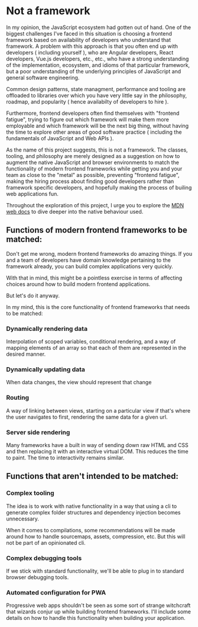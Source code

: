 # Not a framework

In my opinion, the JavaScript ecosystem had gotten out of hand.
One of the biggest challenges I've faced in this situation is choosing
a frontend framework based on availability of developers who understand that
framework.
A problem with this approach is that you often end up with developers
( including yourself ), who are Angular developers, React developers,
Vue.js developers, etc., etc., who have a strong understanding of the
implementation, ecosystem, and idioms of that particular framework,
but a poor understanding of the underlying principles of JavaScript
and general software engineering.

Common design patterns, state managment, performance and tooling are
offloaded to libraries over which you have very little say in the philosophy,
roadmap, and popularity ( hence availabilty of developers to hire ).

Furthermore, frontend developers often find themselves with "frontend fatigue",
trying to figure out which framework will make them more employable and which
framework will be the next big thing, without having the time to explore other
areas of good software practice ( including the fundamentals of JavaScript
and Web APIs ).

As the name of this project suggests, this is not a framework. The classes, tooling,
and philosophy are merely designed as a suggestion on how to augment the native
JavaScript and browser environments to match the functionality of modern frontend
frameworks while getting you and your team as close to the "metal" as possible,
preventing "frontend fatigue", making the hiring process about finding good developers
rather than framework specific developers, and hopefully making the process of
builing web applications fun.

Throughout the exploration of this project, I urge you to explore the
[MDN web docs](developer.mozilla.org) to dive deeper into the native behaviour
used.

## Functions of modern frontend frameworks to be matched:

Don't get me wrong, modern frontend frameworks do amazing things.
If you and a team of developers have domain knowledge pertaining to the
framework already, you can build complex applications very quickly.

With that in mind, this might be a pointless exercise in terms of affecting
choices around how to build modern frontend applications.

But let's do it anyway.

In my mind, this is the core functionality of frontend frameworks that needs to
be matched:

### Dynamically rendering data

Interpolation of scoped variables, conditional rendering, and a way of
mapping elements of an array so that each of them are represented in the
desired manner.

### Dynamically updating data

When data changes, the view should represent that change

### Routing

A way of linking between views, starting on a particular view if that's where
the user navigates to first, rendering the same data for a given url.

### Server side rendering

Many frameworks have a built in way of sending down raw HTML and CSS and then
replacing it with an interactive virtual DOM. This reduces the time to paint.
The time to interactivity remains similar.

## Functions that aren't intended to be matched:

### Complex tooling

The idea is to work with native functionality in a way that using a cli to generate
complex folder structures and dependency injection becomes unnecessary.

When it comes to compilations, some recommendations will be made around how to
handle sourcemaps, assets, compression, etc. But this will not be part of
an opinionated cli.

### Complex debugging tools

If we stick with standard functionality, we'll be able to plug in to standard
browser debugging tools.

### Automated configuration for PWA

Progressive web apps shouldn't be seen as some sort of strange witchcraft that
wizards conjur up while building frontend frameworks. I'll include some details
on how to handle this functionality when building your application.


